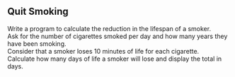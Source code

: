 ## Quit Smoking

Write a program to calculate the reduction in the lifespan of a smoker.<br>
Ask for the number of cigarettes smoked per day and how many years they have been smoking.<br>
Consider that a smoker loses 10 minutes of life for each cigarette.<br> Calculate
how many days of life a smoker will lose and display the total in days.
